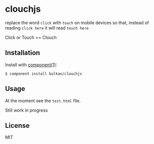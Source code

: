 
# clouchjs

  replace the word `click` with `touch` on mobile devices so that, instead of reading `click here` it will read `touch here`

  Click or Touch == Clouch

## Installation

  Install with [component(1)](http://component.io):

    $ component install bulkan/clouchjs

## Usage

At the moment see the `test.html` file. 

Still work in progress


## License

  MIT
